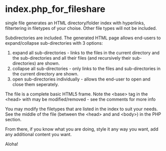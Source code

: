 # index.php_for_fileshare
single file generates an HTML directory/folder index with hyperlinks, filtertering in filetypes of your choise.  Other file types will not be included.

Subdirectories are included.
The generated HTML page allows end-users to expand/collapse sub-directories with 3 options:
1. expand all sub-directories - links to the files in the current directory and the sub-directories and all their files (and recursively their sub-directories) are shown.
2. collapse all sub-directories - only links to the files and sub-directories in the current directory are shown.
3. open sub-directories individually - allows the end-user to open and close them seperately.

The file is a complete basic HTML5 frame.
Note the &lt;base&gt; tag in the &lt;head&gt; with may be modified/removed - see the comments for more info
  
You may modify the filetypes that are listed in the index to suit your needs.  See the middle of the file (between the &lt;head&gt; and and &lt;body&gt;) in the PHP section.
  
From there, if you know what you are doing, style it any way you want, add any additional content you want.

Aloha!
